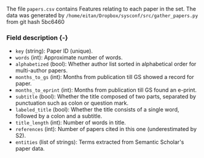 The file `papers.csv` contains Features relating to each paper in the set.
The data was generated by `/home/eitan/Dropbox/sysconf/src/gather_papers.py` from git hash 5bc6460


### Field description {-}

  * `key` (string): Paper ID (unique).
  * `words` (int): Approximate number of words.
  * `alphabetized` (bool): Whether author list sorted in alphabetical order for multi-author papers.
  * `months_to_gs` (int): Months from publication till GS showed a record for paper.
  * `months_to_eprint` (int): Months from publication till GS found an e-print.
  * `subtitle` (bool): Whether the title composed of two parts, separated by punctuation such as colon or question mark.
  * `labeled_title` (bool): Whether the title consists of a single word, followed by a colon and a subtitle.
  * `title_length` (int): Number of words in title.
  * `references` (int): Number of papers cited in this one (underestimated by S2).
  * `entities` (list of strings): Terms extracted from Semantic Scholar's paper data.
